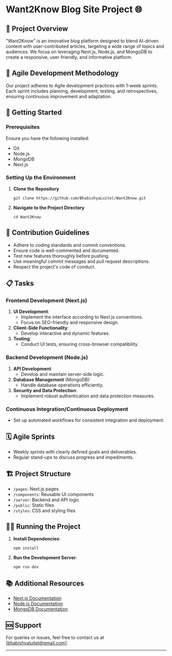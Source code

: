 
# Want2Know Blog Site Project 🌐

## 📝 Project Overview

"Want2Know" is an innovative blog platform designed to blend AI-driven content with user-contributed articles, targeting a wide range of topics and audiences. We focus on leveraging Next.js, Node.js, and MongoDB to create a responsive, user-friendly, and informative platform.

## 🔄 Agile Development Methodology

Our project adheres to Agile development practices with 1-week sprints. Each sprint includes planning, development, testing, and retrospectives, ensuring continuous improvement and adaptation.

## 🚀 Getting Started

### Prerequisites
Ensure you have the following installed:
- Git
- Node.js
- MongoDB
- Next.js

### Setting Up the Environment
1. **Clone the Repository**
   ```
   git clone https://github.com/BhabishyaLuitel/Want2Know.git
   ```
2. **Navigate to the Project Directory**
   ```
   cd Want2Know
   ```

## 📌 Contribution Guidelines
- Adhere to coding standards and commit conventions.
- Ensure code is well-commented and documented.
- Test new features thoroughly before pushing.
- Use meaningful commit messages and pull request descriptions.
- Respect the project's code of conduct.

## 📋 Tasks

### Frontend Development (Next.js)
1. **UI Development**:
   - Implement the interface according to Next.js conventions.
   - Focus on SEO-friendly and responsive design.
2. **Client-Side Functionality**:
   - Develop interactive and dynamic features.
3. **Testing**:
   - Conduct UI tests, ensuring cross-browser compatibility.

### Backend Development (Node.js)
1. **API Development**:
   - Develop and maintain server-side logic.
2. **Database Management** (MongoDB):
   - Handle database operations efficiently.
3. **Security and Data Protection**:
   - Implement robust authentication and data protection measures.

### Continuous Integration/Continuous Deployment
- Set up automated workflows for consistent integration and deployment.

## 🗓️ Agile Sprints
- Weekly sprints with clearly defined goals and deliverables.
- Regular stand-ups to discuss progress and impediments.

## 🏗️ Project Structure
- `/pages`: Next.js pages
- `/components`: Reusable UI components
- `/server`: Backend and API logic
- `/public`: Static files
- `/styles`: CSS and styling files

## 🏃‍♂️ Running the Project
1. **Install Dependencies**:
   ```
   npm install
   ```
2. **Run the Development Server**:
   ```
   npm run dev
   ```

## 📚 Additional Resources
- [Next.js Documentation](https://nextjs.org/docs)
- [Node.js Documentation](https://nodejs.org/en/docs/)
- [MongoDB Documentation](https://docs.mongodb.com/)

## 🆘 Support
For queries or issues, feel free to contact us at [bhabishyaluitel@gmail.com].

---
